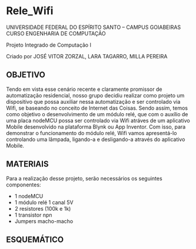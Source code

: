 # Rele_Wifi

UNIVERSIDADE FEDERAL DO ESPÍRITO SANTO – CAMPUS GOIABEIRAS
CURSO ENGENHARIA DE COMPUTAÇÃO

Projeto Integrado de Computação  I

Criado por JOSÉ VITOR ZORZAL, LARA TAGARRO, MILLA PEREIRA


## OBJETIVO

Tendo em vista esse cenário recente e claramente promissor de automatização residencial, nosso grupo decidiu realizar como projeto um dispositivo que possa auxiliar nessa automatização e ser controlado via Wifi, se baseando no conceito de Internet das Coisas. Sendo assim, temos como objetivo o desenvolvimento de um módulo relé, que com o auxílio de uma placa nodeMCU possa ser controlado via Wifi atráves de um aplicativo Mobile desenvolvido na plataforma Blynk ou App Inventor. Com isso, para demonstrar o funcionamento do módulo relé, Wifi vamos apresentá-lo controlando uma lâmpada, ligando-a e desligando-a através do aplicativo Mobile.


## MATERIAIS

Para a realização desse projeto, serão necessários os seguintes componentes:
* 1 nodeMCU
* 1 módulo relé 1 canal 5V
* 2 resistores (100k e 1k)
* 1 transistor npn
* Jumpers macho-macho

## ESQUEMÁTICO

